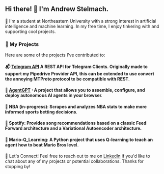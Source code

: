 
## Hi there! 👋 I'm Andrew Stelmach.
🏫 I'm a student at Northeastern University with a strong interest in artificial intelligence and machine learning. In my free time, I enjoy tinkering with and supporting cool projects.

### 🔭 My Projects
Here are some of the projects I've contributed to:

#### 📬 [Telegram API](https://github.com/astelmach01/TelegramAPI) A REST API for Telegram Clients. Originally made to support my Pipedrive Provider API, this can be extended to use convert the annoying MTProto protocol to be compatible with REST.

#### 🤖 [AgentGPT](https://github.com/reworkd/AgentGPT) : A project that allows you to assemble, configure, and deploy autonomous AI agents in your browser.

#### 🏀 NBA (in-progress): Scrapes and analyzes NBA stats to make more informed sports betting decisions.

#### 🎵 Spotify: Provides song recommendations based on a classic Feed Forward architecture and a Variational Autoencoder architecture.

#### 🍄 Mario-Q_Learning: A Python project that uses Q-learning to teach an agent how to beat Mario Bros level.


💬 Let's Connect!
Feel free to reach out to me on [LinkedIn](https://www.linkedin.com/in/andrew-stelmach/) if you'd like to chat about any of my projects or potential collaborations. Thanks for stopping by!
